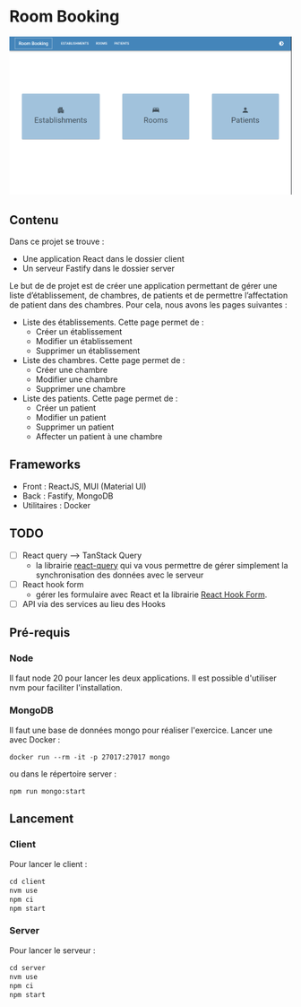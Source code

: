 # Room Booking

![IHM](./ihm.png "IHM")

## Contenu
Dans ce projet se trouve :
* Une application React dans le dossier client
* Un serveur Fastify dans le dossier server

Le but de de projet est de créer une application permettant de gérer une liste d’établissement,
de chambres, de patients et de permettre l’affectation de patient dans des chambres. Pour cela,
nous avons les pages suivantes :

- Liste des établissements. Cette page permet de :
  - Créer un établissement
  - Modifier un établissement
  - Supprimer un établissement
- Liste des chambres. Cette page permet de :
  - Créer une chambre
  - Modifier une chambre
  - Supprimer une chambre
- Liste des patients. Cette page permet de :
  - Créer un patient
  - Modifier un patient
  - Supprimer un patient
  - Affecter un patient à une chambre

## Frameworks
- Front : ReactJS, MUI (Material UI)
- Back : Fastify, MongoDB
- Utilitaires : Docker

## TODO

- [ ] React query --> TanStack Query
	- la librairie [react-query](https://react-query.tanstack.com/) qui va vous permettre de gérer simplement la synchronisation des données avec le serveur
- [ ] React hook form
	- gérer les formulaire avec React et la librairie [React Hook Form](https://react-hook-form.com/).
- [ ] API via des services au lieu des Hooks

## Pré-requis

### Node
Il faut node 20 pour lancer les deux applications. Il est possible d'utiliser nvm pour faciliter l'installation.

### MongoDB
Il faut une base de données mongo pour réaliser l'exercice. Lancer une avec Docker :
```
docker run --rm -it -p 27017:27017 mongo
```
ou dans le répertoire server :
```
npm run mongo:start
```

## Lancement

### Client
Pour lancer le client :
```
cd client
nvm use
npm ci
npm start
```

### Server
Pour lancer le serveur :
```
cd server
nvm use
npm ci
npm start
```

